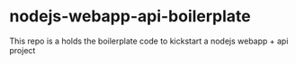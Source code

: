 # nodejs-webapp-api-boilerplate
This repo is a holds the boilerplate code to kickstart a nodejs webapp + api  project
